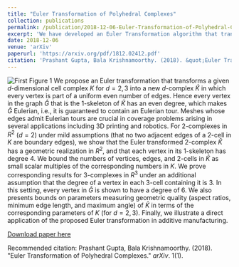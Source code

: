```yaml
---
title: "Euler Transformation of Polyhedral Complexes"
collection: publications
permalink: /publication/2018-12-06-Euler-Transformation-of-Polyhedral-Complexes
excerpt: 'We have developed an Euler Transformation algorithm that transforms an arbitrary planar graph $G$(i.e in $R^2$) to a planar graph $\hat{G}=(\hat{V}, \hat{E})$ where every vertex in $\hat{V}$ has even degree. We have shown that this transformation preserve geometry and topology of the domain. Further, we also proved that mesh quality of $\hat{G}$ is at most a constant factor off from the quality of $G$. As an immediate next step, we will extend the Euler transformation algorithm to arbitrary graph in $R^3$.'
date: 2018-12-06
venue: 'arXiv'
paperurl: 'https://arxiv.org/pdf/1812.02412.pdf'
citation: 'Prashant Gupta, Bala Krishnamoorthy. (2018). &quot;Euler Transformation of Polyhedral Complexes.&quot; <i>arXiv</i>. 1(1)'
---
```

![First Figure 1]( https://pragup.github.io/images/Euler_Transformation_Example.PNG )
We propose an Euler transformation that transforms a given $d$-dimensional cell complex $K$ for $d=2,3$ into a new $d$-complex $\hat{K}$ in which every vertex is part of a uniform even number of edges. Hence every vertex in the graph $\hat{G}$ that is the $1$-skeleton of $\hat{K}$ has an even degree, which makes $\hat{G}$ Eulerian, i.e., it is guaranteed to contain an Eulerian tour. Meshes whose edges admit Eulerian tours are crucial in coverage problems arising in several applications including 3D printing and robotics. 
For $2$-complexes in $R^2$ ($d=2$) under mild assumptions (that no two adjacent edges of a $2$-cell in $K$ are boundary edges), we show that the Euler transformed $2$-complex $\hat{K}$ has a geometric realization in $R^2$, and that each vertex in its $1$-skeleton has degree $4$. We bound the numbers of vertices, edges, and $2$-cells in $\hat{K}$ as small scalar multiples of the corresponding numbers in $K$. We prove corresponding results for $3$-complexes in $R^3$ under an additional assumption that the degree of a vertex in 
each $3$-cell containing it is $3$. In this setting, every vertex in $\hat{G}$ is shown to have a degree of $6$. We also presents bounds on parameters measuring geometric quality (aspect ratios, minimum edge length, and maximum angle) of $\hat{K}$ in terms of the corresponding parameters of $K$ (for $d=2,3$). Finally, we illustrate a direct application of the proposed Euler transformation in additive manufacturing.

[Download paper here](https://arxiv.org/pdf/1812.02412.pdf)

Recommended citation: Prashant Gupta, Bala Krishnamoorthy. (2018). "Euler Transformation of Polyhedral Complexes." <i>arXiv</i>. 1(1).